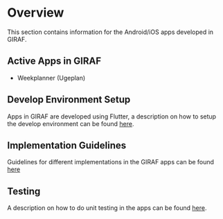 # Overview

This section contains information for the Android/iOS apps developed in GIRAF.

## Active Apps in GIRAF

- Weekplanner (Ugeplan)

## Develop Environment Setup

Apps in GIRAF are developed using Flutter, a description on how to setup the
develop environment can be found [here](development_environment_setup.md). 

## Implementation Guidelines

Guidelines for different implementations in the GIRAF apps can be found [here](./Guidelines/index.md)   

## Testing

A description on how to do unit testing in the apps can be found [here](test.md).
